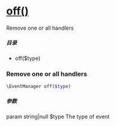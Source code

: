 [off()](http://twinh.github.com/widget/api/off)
===============================================

Remove one or all handlers

##### 目录
* off($type)

### Remove one or all handlers
```php
\EventManager off($type)
```

##### 参数


param string|null $type The type of event
